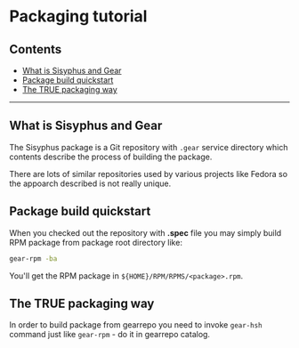 # Packaging tutorial


## Contents

* [What is Sisyphus and Gear](#what-is-sisyphus-and-gear)
* [Package build quickstart](#package-build-quickstart)
* [The TRUE packaging way](#the-true-packaging-way)

* * *


## What is Sisyphus and Gear

The Sisyphus package is a Git repository with `.gear` service directory
which contents describe the process of building the package.

There are lots of similar repositories used by various projects like
Fedora so the appoarch described is not really unique.


## Package build quickstart

When you checked out the repository with **.spec** file you may simply
build RPM package from package root directory like:

```sh
gear-rpm -ba
```

You'll get the RPM package in `${HOME}/RPM/RPMS/<package>.rpm`.


## The TRUE packaging way

In order to build package from gearrepo you need to invoke `gear-hsh`
command just like `gear-rpm` - do it in gearrepo catalog.

